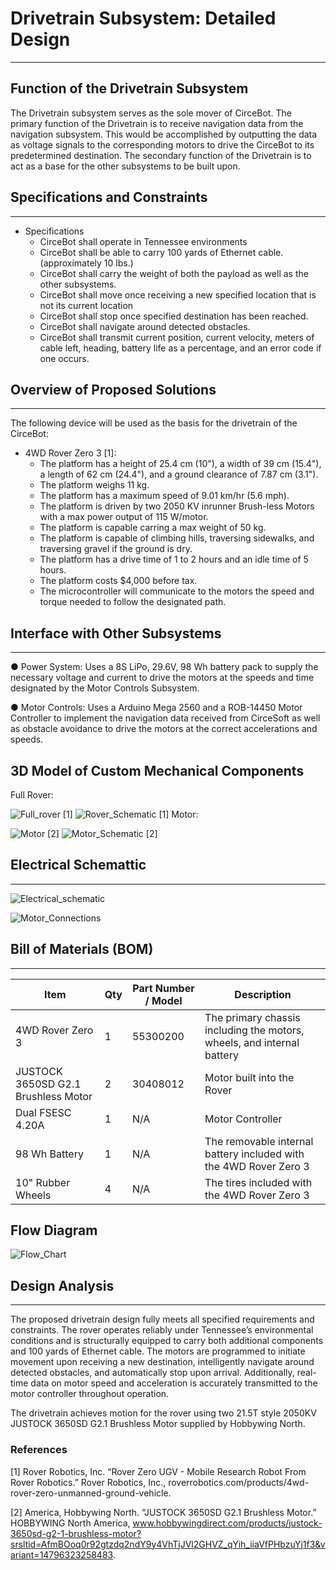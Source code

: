#  Drivetrain Subsystem: Detailed Design

---

## Function of the Drivetrain Subsystem

  The Drivetrain subsystem serves as the sole mover of CirceBot. The primary function of the Drivetrain is to receive navigation data from the navigation subsystem. This would be accomplished by outputting the data as voltage signals to the corresponding motors to drive the CirceBot to its predetermined destination. The secondary function of the Drivetrain is to act as a base for the other subsystems to be built upon.

## Specifications and Constraints

---
- Specifications
  - CirceBot shall operate in Tennessee environments
  - CirceBot shall be able to carry 100 yards of Ethernet cable. (approximately 10 lbs.)
  - CirceBot shall carry the weight of both the payload as well as the other subsystems.
  - CirceBot shall move once receiving a new specified location that is not its current location
  - CirceBot shall stop once specified destination has been reached.
  - CirceBot shall navigate around detected obstacles.
  - CirceBot shall transmit current position, current velocity, meters of cable left, heading, battery life as a percentage, and an error code if one occurs.
## Overview of Proposed Solutions

---
The following device will be used as the basis for the drivetrain of the CirceBot:
- 4WD Rover Zero 3 [1]:
  - The platform has a height of 25.4 cm (10"), a width of 39 cm (15.4"), a length of 62 cm (24.4"), and a ground clearance of 7.87 cm (3.1").
  - The platform weighs 11 kg.
  - The platform has a maximum speed of 9.01 km/hr (5.6 mph).
  - The platform is driven by two 2050 KV inrunner Brush-less Motors with a max power output of 115 W/motor.
  - The platform is capable carring a max weight of 50 kg.
  - The platform is capable of climbing hills, traversing sidewalks, and traversing gravel if the ground is dry.
  - The platform has a drive time of 1 to 2 hours and an idle time of 5 hours.
  - The platform costs $4,000 before tax.
  - The microcontroller will communicate to the motors the speed and torque needed to follow the designated path.
## Interface with Other Subsystems

---
● Power System: Uses a 8S LiPo, 29.6V, 98 Wh battery pack to supply the necessary voltage and current to drive the motors at the speeds and time designated by the Motor Controls Subsystem.

● Motor Controls: Uses a Arduino Mega 2560 and a ROB-14450 Motor Controller to implement the navigation data received from CirceSoft as well as obstacle avoidance to drive the motors at the correct accelerations and speeds.

## 3D Model of Custom Mechanical Components

Full Rover:

![Full_rover](https://github.com/TnTech-ECE/S25_Team1_MyCapstoneProject/blob/DD-Drivetrain/Detail%20Design/Drivetrain/Screenshot%202025-04-21%20172619.png) [1]
![Rover_Schematic](https://github.com/TnTech-ECE/S25_Team1_MyCapstoneProject/blob/DD-Drivetrain/Detail%20Design/Drivetrain/Screenshot%202025-04-21%20172200.png) [1]
Motor:

![Motor](https://github.com/TnTech-ECE/S25_Team1_MyCapstoneProject/blob/DD-Drivetrain/Detail%20Design/Drivetrain/Screenshot%202025-04-25%20001221.png) [2]
![Motor_Schematic](https://github.com/TnTech-ECE/S25_Team1_MyCapstoneProject/blob/DD-Drivetrain/Detail%20Design/Drivetrain/Screenshot%202025-04-25%20001136.png) [2]

## Electrical Schemattic

---
![Electrical_schematic](https://github.com/TnTech-ECE/S25_Team1_MyCapstoneProject/blob/DD-Drivetrain/Detail%20Design/Drivetrain/Untitled.png)

![Motor_Connections]()

## Bill of Materials (BOM)

---

| Item                      | Qty | Part Number / Model       | Description                         |
|---------------------------|-----|---------------------------|-------------------------------------|
| 4WD Rover Zero 3    | 1   | 55300200 | The primary chassis including the motors, wheels, and internal battery |
| JUSTOCK 3650SD G2.1 Brushless Motor | 2 | 30408012 | Motor built into the Rover |
| Dual FSESC 4.20A | 1 | N/A | Motor Controller |
| 98 Wh Battery      | 1   | N/A |  The removable internal battery included with the 4WD Rover Zero 3  |
| 10" Rubber Wheels | 4 | N/A | The tires included with the 4WD Rover Zero 3 |

## Flow Diagram

![Flow_Chart](https://github.com/TnTech-ECE/S25_Team1_MyCapstoneProject/blob/DD-Drivetrain/Detail%20Design/Drivetrain/FlOW.png)

## Design Analysis

---

The proposed drivetrain design fully meets all specified requirements and constraints. The rover operates reliably under Tennessee’s environmental conditions and is structurally equipped to carry both additional components and 100 yards of Ethernet cable. The motors are programmed to initiate movement upon receiving a new destination, intelligently navigate around detected obstacles, and automatically stop upon arrival. Additionally, real-time data on motor speed and acceleration is accurately transmitted to the motor controller throughout operation.

The drivetrain achieves motion for the rover using two 21.5T style 2050KV JUSTOCK 3650SD G2.1 Brushless Motor supplied by Hobbywing North.

### References

[1] Rover Robotics, Inc. “Rover Zero UGV - Mobile Research Robot From Rover Robotics.” Rover Robotics, Inc., roverrobotics.com/products/4wd-rover-zero-unmanned-ground-vehicle.

[2] America, Hobbywing North. “JUSTOCK 3650SD G2.1 Brushless Motor.” HOBBYWING North America, www.hobbywingdirect.com/products/justock-3650sd-g2-1-brushless-motor?srsltid=AfmBOoq0r92gtzdq2ndY9y4VhTjJVl2GHVZ_qYih_iiaVfPHbzuYj1f3&variant=14796323258483.
